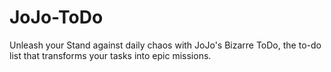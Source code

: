 # JoJo-ToDo
Unleash your Stand against daily chaos with JoJo's Bizarre ToDo, the to-do list that transforms your tasks into epic missions.
